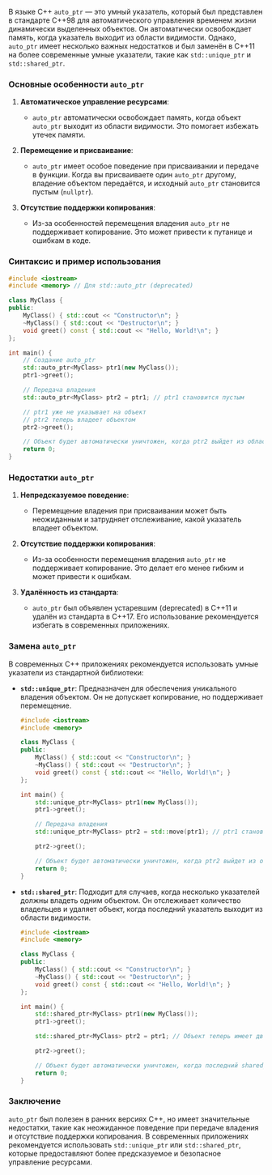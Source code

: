 В языке C++ `auto_ptr` — это умный указатель, который был представлен в стандарте C++98 для автоматического управления временем жизни динамически выделенных объектов. Он автоматически освобождает память, когда указатель выходит из области видимости. Однако, `auto_ptr` имеет несколько важных недостатков и был заменён в C++11 на более современные умные указатели, такие как `std::unique_ptr` и `std::shared_ptr`.

### Основные особенности `auto_ptr`

1. **Автоматическое управление ресурсами**:
   - `auto_ptr` автоматически освобождает память, когда объект `auto_ptr` выходит из области видимости. Это помогает избежать утечек памяти.

2. **Перемещение и присваивание**:
   - `auto_ptr` имеет особое поведение при присваивании и передаче в функции. Когда вы присваиваете один `auto_ptr` другому, владение объектом передаётся, и исходный `auto_ptr` становится пустым (`nullptr`).

3. **Отсутствие поддержки копирования**:
   - Из-за особенностей перемещения владения `auto_ptr` не поддерживает копирование. Это может привести к путанице и ошибкам в коде.

### Синтаксис и пример использования

```cpp
#include <iostream>
#include <memory> // Для std::auto_ptr (deprecated)

class MyClass {
public:
    MyClass() { std::cout << "Constructor\n"; }
    ~MyClass() { std::cout << "Destructor\n"; }
    void greet() const { std::cout << "Hello, World!\n"; }
};

int main() {
    // Создание auto_ptr
    std::auto_ptr<MyClass> ptr1(new MyClass());
    ptr1->greet();

    // Передача владения
    std::auto_ptr<MyClass> ptr2 = ptr1; // ptr1 становится пустым

    // ptr1 уже не указывает на объект
    // ptr2 теперь владеет объектом
    ptr2->greet();

    // Объект будет автоматически уничтожен, когда ptr2 выйдет из области видимости
    return 0;
}
```

### Недостатки `auto_ptr`

1. **Непредсказуемое поведение**:
   - Перемещение владения при присваивании может быть неожиданным и затрудняет отслеживание, какой указатель владеет объектом.

2. **Отсутствие поддержки копирования**:
   - Из-за особенности перемещения владения `auto_ptr` не поддерживает копирование. Это делает его менее гибким и может привести к ошибкам.

3. **Удалённость из стандарта**:
   - `auto_ptr` был объявлен устаревшим (deprecated) в C++11 и удалён из стандарта в C++17. Его использование рекомендуется избегать в современных приложениях.

### Замена `auto_ptr`

В современных C++ приложениях рекомендуется использовать умные указатели из стандартной библиотеки:

- **`std::unique_ptr`**: Предназначен для обеспечения уникального владения объектом. Он не допускает копирование, но поддерживает перемещение.

  ```cpp
  #include <iostream>
  #include <memory>

  class MyClass {
  public:
      MyClass() { std::cout << "Constructor\n"; }
      ~MyClass() { std::cout << "Destructor\n"; }
      void greet() const { std::cout << "Hello, World!\n"; }
  };

  int main() {
      std::unique_ptr<MyClass> ptr1(new MyClass());
      ptr1->greet();

      // Передача владения
      std::unique_ptr<MyClass> ptr2 = std::move(ptr1); // ptr1 становится пустым

      ptr2->greet();

      // Объект будет автоматически уничтожен, когда ptr2 выйдет из области видимости
      return 0;
  }
  ```

- **`std::shared_ptr`**: Подходит для случаев, когда несколько указателей должны владеть одним объектом. Он отслеживает количество владельцев и удаляет объект, когда последний указатель выходит из области видимости.

  ```cpp
  #include <iostream>
  #include <memory>

  class MyClass {
  public:
      MyClass() { std::cout << "Constructor\n"; }
      ~MyClass() { std::cout << "Destructor\n"; }
      void greet() const { std::cout << "Hello, World!\n"; }
  };

  int main() {
      std::shared_ptr<MyClass> ptr1(new MyClass());
      ptr1->greet();

      std::shared_ptr<MyClass> ptr2 = ptr1; // Объект теперь имеет два владельца

      ptr2->greet();

      // Объект будет автоматически уничтожен, когда последний shared_ptr выйдет из области видимости
      return 0;
  }
  ```

### Заключение

`auto_ptr` был полезен в ранних версиях C++, но имеет значительные недостатки, такие как неожиданное поведение при передаче владения и отсутствие поддержки копирования. В современных приложениях рекомендуется использовать `std::unique_ptr` или `std::shared_ptr`, которые предоставляют более предсказуемое и безопасное управление ресурсами.